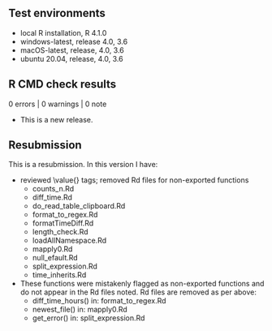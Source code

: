 ## Test environments
* local R installation, R 4.1.0
* windows-latest, release 4.0, 3.6
* macOS-latest, release, 4.0, 3.6
* ubuntu 20.04, release, 4.0, 3.6

## R CMD check results

0 errors | 0 warnings | 0 note

* This is a new release.

## Resubmission
This is a resubmission.  In this version I have:

* reviewed \value{} tags; removed Rd files for non-exported functions
  * counts_n.Rd
  * diff_time.Rd
  * do_read_table_clipboard.Rd
  * format_to_regex.Rd
  * formatTimeDiff.Rd
  * length_check.Rd
  * loadAllNamespace.Rd
  * mapply0.Rd
  * null_efault.Rd
  * split_expression.Rd
  * time_inherits.Rd
* These functions were mistakenly flagged as non-exported functions and do not appear in the Rd files noted.  Rd files are removed as per above:
  * diff_time_hours() in: format_to_regex.Rd
  * newest_file() in: mapply0.Rd
  * get_error() in: split_expression.Rd
    
  
  